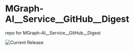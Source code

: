# MGraph-AI__Service__GitHub__Digest
repo for MGraph-AI__Service__GitHub__Digest

![Current Release](https://img.shields.io/badge/release-v1.0.0-blue)